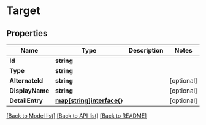 # Target

## Properties
Name | Type | Description | Notes
------------ | ------------- | ------------- | -------------
**Id** | **string** |  | 
**Type** | **string** |  | 
**AlternateId** | **string** |  | [optional] 
**DisplayName** | **string** |  | [optional] 
**DetailEntry** | [**map[string]interface{}**](.md) |  | [optional] 

[[Back to Model list]](../README.md#documentation-for-models) [[Back to API list]](../README.md#documentation-for-api-endpoints) [[Back to README]](../README.md)


